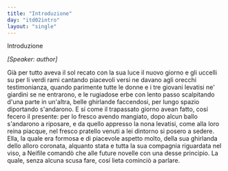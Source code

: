 ```yaml
---
title: "Introduzione"
day: "itd02intro"
layout: "single"
---
```

<html>
 <head>
 </head>
 <body>
  <div id="d02intro" type="introduction" who="author">
   <head>
    Introduzione
   </head>
   <p>
    <i>
     [Speaker: author]
    </i>
   </p>
   <p>
    <milestone id="p02980002"/>
    Gi&agrave; per tutto aveva il sol recato con la sua luce il nuovo giorno e gli uccelli su per li verdi rami cantando piacevoli versi ne davano agli orecchi testimonianza, quando parimente tutte le donne e i tre giovani levatisi ne'
    <name placeref="giardini-i02" type="place">
     giardini
    </name>
    se ne entrarono, e le rugiadose erbe con lento passo scalpitando d'una parte in un'altra, belle ghirlande faccendosi, per lungo spazio diportando s'andarono.
    <milestone id="p02980003"/>
    E s&iacute; come il trapassato giorno avean fatto, cos&iacute; fecero il presente: per lo fresco avendo mangiato, dopo alcun ballo s'andarono a riposare, e da quello appresso la
    <time value="oranona-02intro">
     nona
    </time>
    levatisi, come alla loro
    <name persref="filomena" type="person">
     reina
    </name>
    piacque, nel fresco
    <name placeref="pratello-i02" type="place">
     pratello
    </name>
    venuti a lei dintorno si posero a sedere.
    <milestone id="p02980004"/>
    Ella, la quale era formosa e di piacevole aspetto molto, della sua ghirlanda dello alloro coronata, alquanto stata e tutta la sua compagnia riguardata nel viso, a
    <name persref="neifile" type="person">
     Neifile
    </name>
    comand&ograve; che alle future novelle con una desse principio. La quale, senza alcuna scusa fare, cos&iacute; lieta cominci&ograve; a parlare.
   </p>
  </div>
 </body>
</html>